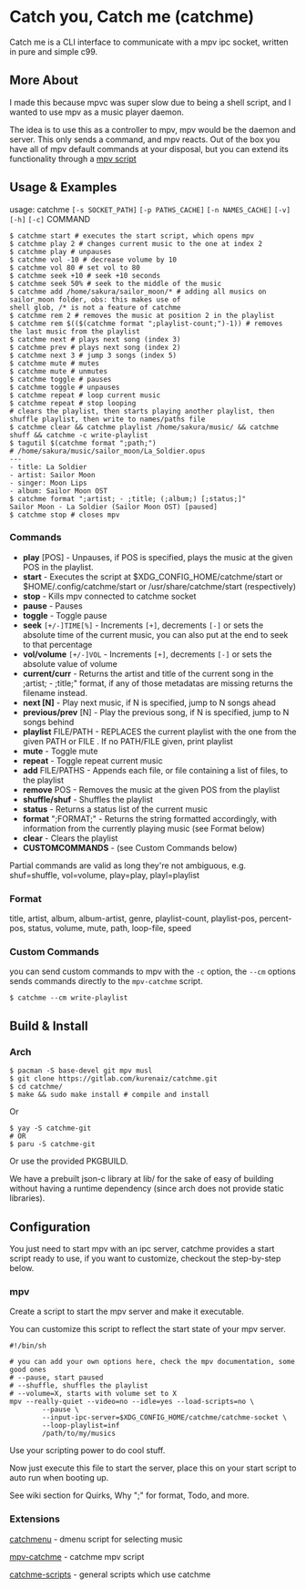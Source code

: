 # Catch you, Catch me (catchme)

Catch me is a CLI interface to communicate with a mpv ipc socket, written in pure and simple c99.

## More About
I made this because mpvc was super slow due to being a shell script, and I wanted to use mpv as a 
music player daemon.

The idea is to use this as a controller to mpv, mpv would be the daemon and server. This only sends 
a command, and mpv reacts. Out of the box you have all of mpv default commands at your disposal, 
but you can extend its functionality through a [mpv script](https://gitlab.com/kurenaiz/mpv-catchme) 

## Usage & Examples
usage: catchme `[-s SOCKET_PATH]` `[-p PATHS_CACHE]` `[-n NAMES_CACHE]` `[-v]` `[-h]` `[-c]` COMMAND
```shell
$ catchme start # executes the start script, which opens mpv
$ catchme play 2 # changes current music to the one at index 2
$ catchme play # unpauses
$ catchme vol -10 # decrease volume by 10
$ catchme vol 80 # set vol to 80
$ catchme seek +10 # seek +10 seconds
$ catchme seek 50% # seek to the middle of the music
$ catchme add /home/sakura/sailor_moon/* # adding all musics on sailor_moon folder, obs: this makes use of 
shell glob, /* is not a feature of catchme
$ catchme rem 2 # removes the music at position 2 in the playlist
$ catchme rem $(($(catchme format ";playlist-count;")-1)) # removes the last music from the playlist
$ catchme next # plays next song (index 3)
$ catchme prev # plays next song (index 2)
$ catchme next 3 # jump 3 songs (index 5)
$ catchme mute # mutes
$ catchme mute # unmutes
$ catchme toggle # pauses
$ catchme toggle # unpauses
$ catchme repeat # loop current music
$ catchme repeat # stop looping
# clears the playlist, then starts playing another playlist, then shuffle playlist, then write to names/paths file
$ catchme clear && catchme playlist /home/sakura/music/ && catchme shuff && catchme -c write-playlist
$ tagutil $(catchme format ";path;")
# /home/sakura/music/sailor_moon/La_Soldier.opus
---
- title: La Soldier
- artist: Sailor Moon
- singer: Moon Lips
- album: Sailor Moon OST
$ catchme format ";artist; - ;title; (;album;) [;status;]"
Sailor Moon - La Soldier (Sailor Moon OST) [paused]
$ catchme stop # closes mpv
```

### Commands
- **play** [POS] - Unpauses, if POS is specified, plays the music at the given POS in the playlist.
- **start** - Executes the script at $XDG_CONFIG_HOME/catchme/start or $HOME/.config/catchme/start or /usr/share/catchme/start (respectively)
- **stop** - Kills mpv connected to catchme socket
- **pause** - Pauses
- **toggle** - Toggle pause
- **seek** `[+/-]TIME[%]` - Increments `[+]`, decrements `[-]` or sets the absolute time of the 
current music, you can also put
  at the end to seek to that percentage
- **vol/volume** `[+/-]VOL` - Increments `[+]`, decrements `[-]` or sets the absolute value of volume
- **current/curr** - Returns the artist and title of the current song in the ;artist; - ;title;" format,
if any of those metadatas are missing
  returns the filename instead.
- **next [N]** - Play next music, if N is specified, jump to N songs ahead
- **previous/prev** [N] - Play the previous song, if N is specified, jump to N songs behind
- **playlist** FILE/PATH - REPLACES the current playlist with the one from the given PATH or FILE
. If no PATH/FILE given, print playlist
- **mute** - Toggle mute
- **repeat** - Toggle repeat current music
- **add** FILE/PATHS - Appends each file, or file containing a list of files, to the playlist
- **remove** POS - Removes the music at the given POS from the playlist
- **shuffle/shuf** - Shuffles the playlist
- **status** - Returns a status list of the current music
- **format** ";FORMAT;" - Returns the string formatted accordingly, with information from the currently
playing music (see Format below)
- **clear** - Clears the playlist
- **CUSTOMCOMMANDS** - (see Custom Commands below)

Partial commands are valid as long they're not ambiguous, e.g. shuf=shuffle, vol=volume, play=play,
playl=playlist

### Format
title, artist, album, album-artist,
genre, playlist-count, playlist-pos, percent-pos,
status, volume, mute, path, loop-file, speed

### Custom Commands
you can send custom commands to mpv with the `-c` option, the `--cm` options sends commands directly to
the `mpv-catchme` script.

```shell
$ catchme --cm write-playlist
```


## Build & Install
### Arch
```shell
$ pacman -S base-devel git mpv musl
$ git clone https://gitlab.com/kurenaiz/catchme.git
$ cd catchme/
$ make && sudo make install # compile and install
```

Or

```shell
$ yay -S catchme-git
# OR
$ paru -S catchme-git
```

Or use the provided PKGBUILD.

We have a prebuilt json-c library at lib/ for the sake of easy of building without having a runtime dependency 
(since arch does not provide static libraries).

## Configuration
You just need to start mpv with an ipc server, catchme provides a start script ready to use, 
if you want to customize, checkout the step-by-step below.

### mpv
Create a script to start the mpv server and make it executable.

You can customize this script to reflect the start state of your mpv server.
```shell
#!/bin/sh

# you can add your own options here, check the mpv documentation, some good ones
# --pause, start paused
# --shuffle, shuffles the playlist
# --volume=X, starts with volume set to X
mpv --really-quiet --video=no --idle=yes --load-scripts=no \
        --pause \ 
        --input-ipc-server=$XDG_CONFIG_HOME/catchme/catchme-socket \
        --loop-playlist=inf 
        /path/to/my/musics
```

Use your scripting power to do cool stuff.

Now just execute this file to start the server, place this on your start script to auto run when booting up.

See wiki section for Quirks, Why ";" for format, Todo, and more.

### Extensions
[catchmenu](https://gitlab.com/kurenaiz/catchmenu) - dmenu script for selecting music

[mpv-catchme](https://gitlab.com/kurenaiz/mpv-catchme) - catchme mpv script

[catchme-scripts](https://gitlab.com/kurenaiz/catchme-scripts) - general scripts which use catchme
